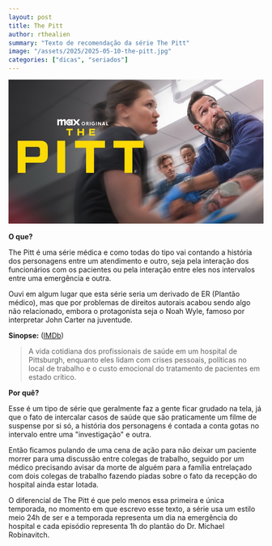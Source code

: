```yaml
---
layout: post
title: The Pitt
author: rthealien
summary: "Texto de recomendação da série The Pitt"
image: "/assets/2025/2025-05-10-the-pitt.jpg"
categories: ["dicas", "seriados"]
---
```



![Uma imagem promocional de uma série de TV, mostrando uma equipe médica prestando assistência a uma pessoa em um hospital.](/assets/2025/2025-05-10-the-pitt.jpg)

**O que?**

The Pitt é uma série médica e como todas do tipo vai contando a história dos personagens entre um atendimento e outro, seja pela interação dos funcionários com os pacientes ou pela interação entre eles nos intervalos entre uma emergência e outra.

Ouvi em algum lugar que esta série seria um derivado de ER (Plantão médico), mas que por problemas de direitos autorais acabou sendo algo não relacionado, embora o protagonista seja o Noah Wyle, famoso por interpretar John Carter na juventude.

**Sinopse:** ([IMDb])

>A vida cotidiana dos profissionais de saúde em um hospital de Pittsburgh, enquanto eles lidam com crises pessoais, políticas no local de trabalho e o custo emocional do tratamento de pacientes em estado crítico.

**Por quê?**

Esse é um tipo de série que geralmente faz a gente ficar grudado na tela, já que o fato de intercalar casos de saúde que são praticamente um filme de suspense por si só, a história dos personagens é contada a conta gotas no intervalo entre uma "investigação" e outra.

Então ficamos pulando de uma cena de ação para não deixar um paciente morrer para uma discussão entre colegas de trabalho, seguido por um médico precisando avisar da morte de alguém para a família entrelaçado com dois colegas de trabalho fazendo piadas sobre o fato da recepção do hospital ainda estar lotada.

O diferencial de The Pitt é que pelo menos essa primeira e única temporada, no momento em que escrevo esse texto, a série usa um estilo meio 24h de ser e a temporada representa um dia na emergência do hospital e cada episódio representa 1h do plantão do Dr. Michael Robinavitch.

[IMDb]:https://www.imdb.com/pt/title/tt31938062/
